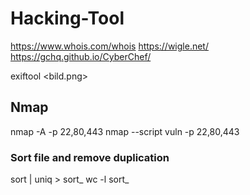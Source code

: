 ﻿# Hacking-Tool
https://www.whois.com/whois
https://wigle.net/
https://gchq.github.io/CyberChef/

exiftool <bild.png>

## Nmap
nmap -A -p 22,80,443 <ip>
nmap --script vuln -p 22,80,443 <ip>

### Sort file and remove duplication
sort <file> | uniq > sort_<file>
wc -l sort_<file>
